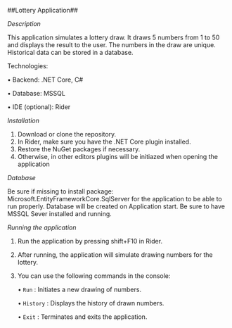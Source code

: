 ##Lottery Application##

*Description*

This application simulates a lottery draw. It draws 5 numbers from 1 to 50 and displays the result to the user. The numbers in the draw are unique. Historical data can be stored in a database.

Technologies:

•	Backend: .NET Core, C#

•	Database: MSSQL

•	IDE (optional): Rider

*Installation*

1.	Download or clone the repository.
2.	In Rider, make sure you have the .NET Core plugin installed.
3.	Restore the NuGet packages if necessary.
4.	Otherwise, in other editors plugins will be initiazed when opening the application

*Database*

Be sure if missing to install package: Microsoft.EntityFrameworkCore.SqlServer for the application to be able to run properly. Database will be created on Application start. Be sure to have MSSQL Sever installed and running. 

*Running the application*

1. Run the application by pressing shift+F10 in Rider. 
2. After running, the application will simulate drawing numbers for the lottery.
3. You can use the following commands in the console:

    • `Run` : Initiates a new drawing of numbers.

    • `History` : Displays the history of drawn numbers.

    • `Exit` : Terminates and exits the application. 
